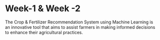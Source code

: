 # Week-1 & Week -2
The Crop &amp; Fertilizer Recommendation System using Machine Learning is an innovative tool that aims to assist farmers in making informed decisions to enhance their agricultural practices. 
